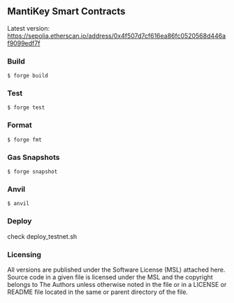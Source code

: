 ## MantiKey Smart Contracts

Latest version: https://sepolia.etherscan.io/address/0x4f507d7cf616ea86fc0520568d446af9099edf7f

### Build

```shell
$ forge build
```

### Test

```shell
$ forge test
```

### Format

```shell
$ forge fmt
```

### Gas Snapshots

```shell
$ forge snapshot
```

### Anvil

```shell
$ anvil
```

### Deploy

check deploy_testnet.sh

### Licensing

All versions are published under the Software License (MSL) attached here. Source code in a given file is licensed under the MSL and the copyright belongs to The Authors unless otherwise noted in the file or in a LICENSE or README file located in the same or parent directory of the file.
